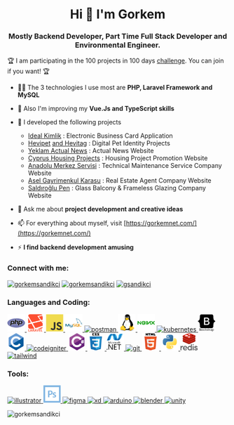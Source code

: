 <h1 align="center">Hi 👋 I'm Gorkem</h1>
<h3 align="center">Mostly Backend Developer, Part Time Full Stack Developer and Environmental Engineer.</h3>

🏆 I am participating in the 100 projects in 100 days [challenge](https://gorkemnet.com/100days100projects/). You can join if you want! 🏆

- 👨‍💻 The 3 technologies I use most are **PHP, Laravel Framework and MySQL**

- 🌱 Also I'm improving my **Vue.Js and TypeScript skills**
  
- 🔭 I developed the following projects
  - [Ideal Kimlik](https://idealkimlik.com/) : Electronic Business Card Application
  - [Hevipet](https://hevipet.com) [and Hevitag](https://hevitag.com) : Digital Pet Identity Projects
  - [Yeklam Actual News](https://yeklam.com/aktuel/) : Actual News Website
  - [Cyprus Housing Projects](https://kibriskonutprojeleri.com/) : Housing Project Promotion Website
  - [Anadolu Merkez Servisi](https://anadolumerkezservisi.com/) : Technical Maintenance Service Company Website
  - [Asel Gayrimenkul Karasu](https://aselgayrimenkulkarasu.com) : Real Estate Agent Company Website
  - [Saldıroğlu Pen](http://fethiyedecambalkon.com) : Glass Balcony & Frameless Glazing Company Website
 
- 💬 Ask me about **project development and creative ideas**

- 📫 For everything about myself, visit [https://gorkemnet.com/](https://gorkemnet.com/)

- ⚡ **I find backend development amusing**

<h3 align="left">Connect with me:</h3>
<p align="left">
<a href="https://linkedin.com/in/gorkemsandikci" target="blank"><img align="center" src="https://raw.githubusercontent.com/rahuldkjain/github-profile-readme-generator/master/src/images/icons/Social/linked-in-alt.svg" alt="gorkemsandikci" height="30" width="40" /></a>
<a href="https://instagram.com/gorkemsandikci" target="blank"><img align="center" src="https://raw.githubusercontent.com/rahuldkjain/github-profile-readme-generator/master/src/images/icons/Social/instagram.svg" alt="gorkemsandikci" height="30" width="40" /></a>
<a href="https://twitter.com/gsandikci" target="blank"><img align="center" src="https://raw.githubusercontent.com/rahuldkjain/github-profile-readme-generator/master/src/images/icons/Social/twitter.svg" alt="gsandikci" height="30" width="40" /></a>
</p>

<h3 align="left">Languages and Coding:</h3>

<p align="left">
            <a href="https://www.php.net" target="_blank"
               rel="noreferrer"> <img
                        src="https://raw.githubusercontent.com/devicons/devicon/master/icons/php/php-original.svg"
                        alt="php" width="40" height="40"/> </a>
            <a href="https://laravel.com/" target="_blank" rel="noreferrer">
                <img src="https://raw.githubusercontent.com/devicons/devicon/master/icons/laravel/laravel-plain-wordmark.svg"
                     alt="laravel" width="40" height="40"/> </a>
            <a href="https://developer.mozilla.org/en-US/docs/Web/JavaScript" target="_blank" rel="noreferrer">
                <img src="https://raw.githubusercontent.com/devicons/devicon/master/icons/javascript/javascript-original.svg"
                     alt="javascript" width="40" height="40"/> </a>
            <a href="https://www.mysql.com/" target="_blank"
               rel="noreferrer"> <img
                        src="https://raw.githubusercontent.com/devicons/devicon/master/icons/mysql/mysql-original-wordmark.svg"
                        alt="mysql" width="40" height="40"/> </a>
            <a href="https://postman.com" target="_blank"
               rel="noreferrer"> <img
                        src="https://www.vectorlogo.zone/logos/getpostman/getpostman-icon.svg" alt="postman" width="40"
                        height="40"/> </a>
            <a href="https://www.linux.org/" target="_blank"
               rel="noreferrer"> <img
                        src="https://raw.githubusercontent.com/devicons/devicon/master/icons/linux/linux-original.svg"
                        alt="linux" width="40" height="40"/> </a>
            <a href="https://www.nginx.com" target="_blank"
               rel="noreferrer"> <img
                        src="https://raw.githubusercontent.com/devicons/devicon/master/icons/nginx/nginx-original.svg"
                        alt="nginx" width="40" height="40"/> </a>
            <a href="https://kubernetes.io" target="_blank"
               rel="noreferrer"> <img
                        src="https://www.vectorlogo.zone/logos/kubernetes/kubernetes-icon.svg" alt="kubernetes"
                        width="40" height="40"/> </a>
            <a href="https://getbootstrap.com" target="_blank"
                           rel="noreferrer"> <img
                        src="https://raw.githubusercontent.com/devicons/devicon/master/icons/bootstrap/bootstrap-plain-wordmark.svg"
                        alt="bootstrap" width="40" height="40"/> </a>
            <a href="https://www.cprogramming.com/"
                                                                         target="_blank" rel="noreferrer"> <img
                        src="https://raw.githubusercontent.com/devicons/devicon/master/icons/c/c-original.svg" alt="c"
                        width="40" height="40"/> </a>
            <a href="https://codeigniter.com" target="_blank"
                                                         rel="noreferrer"> <img
                        src="https://cdn.worldvectorlogo.com/logos/codeigniter.svg" alt="codeigniter" width="40"
                        height="40"/> </a> 
            <a href="https://www.w3schools.com/cs/" target="_blank" rel="noreferrer">
                <img src="https://raw.githubusercontent.com/devicons/devicon/master/icons/csharp/csharp-original.svg"
                     alt="csharp" width="40" height="40"/> </a> 
            <a href="https://www.w3schools.com/css/" target="_blank"
                                                                   rel="noreferrer"> <img
                        src="https://raw.githubusercontent.com/devicons/devicon/master/icons/css3/css3-original-wordmark.svg"
                        alt="css3" width="40" height="40"/> </a>
            <a href="https://dotnet.microsoft.com/" target="_blank"
                                                                    rel="noreferrer"> <img
                        src="https://raw.githubusercontent.com/devicons/devicon/master/icons/dot-net/dot-net-original-wordmark.svg"
                        alt="dotnet" width="40" height="40"/> </a> 
             <a href="https://git-scm.com/" target="_blank" rel="noreferrer"> <img
                        src="https://www.vectorlogo.zone/logos/git-scm/git-scm-icon.svg" alt="git" width="40"
                        height="40"/> </a> 
            <a href="https://www.w3.org/html/" target="_blank" rel="noreferrer"> <img
                        src="https://raw.githubusercontent.com/devicons/devicon/master/icons/html5/html5-original-wordmark.svg"
                        alt="html5" width="40" height="40"/> </a>
             <a href="https://www.python.org" target="_blank" rel="noreferrer"> <img
                        src="https://raw.githubusercontent.com/devicons/devicon/master/icons/python/python-original.svg"
                        alt="python" width="40" height="40"/> </a> <a href="https://redis.io" target="_blank"
                                                                      rel="noreferrer"> <img
                        src="https://raw.githubusercontent.com/devicons/devicon/master/icons/redis/redis-original-wordmark.svg"
                        alt="redis" width="40" height="40"/> </a>
            <a href="https://tailwindcss.com/" target="_blank" rel="noreferrer"> <img
                        src="https://www.vectorlogo.zone/logos/tailwindcss/tailwindcss-icon.svg" alt="tailwind"
                        width="40" height="40"/> </a>
</p>
<h3 align="left">Tools:</h3>
<p align="left">
            <a
                    href="https://www.adobe.com/in/products/illustrator.html" target="_blank" rel="noreferrer"> <img
                        src="https://www.vectorlogo.zone/logos/adobe_illustrator/adobe_illustrator-icon.svg"
                        alt="illustrator" width="40" height="40"/> </a>
            <a href="https://www.photoshop.com/en" target="_blank"
               rel="noreferrer"> <img
                        src="https://raw.githubusercontent.com/devicons/devicon/master/icons/photoshop/photoshop-line.svg"
                        alt="photoshop" width="40" height="40"/> </a>
            <a href="https://www.figma.com/" target="_blank"
               rel="noreferrer"> <img
                        src="https://www.vectorlogo.zone/logos/figma/figma-icon.svg" alt="figma" width="40"
                        height="40"/> </a>
            <a href="https://www.adobe.com/products/xd.html" target="_blank"
                                                         rel="noreferrer"> <img
                        src="https://cdn.worldvectorlogo.com/logos/adobe-xd.svg" alt="xd" width="40" height="40"/> </a>
            <a href="https://www.arduino.cc/" target="_blank" rel="noreferrer"> <img
                        src="https://cdn.worldvectorlogo.com/logos/arduino-1.svg" alt="arduino" width="40" height="40"/>
            </a> <a href="https://www.blender.org/" target="_blank" rel="noreferrer"> <img
                        src="https://download.blender.org/branding/community/blender_community_badge_white.svg"
                        alt="blender" width="40" height="40"/> </a>
            <a href="https://unity.com/" target="_blank" rel="noreferrer">
                <img src="https://www.vectorlogo.zone/logos/unity3d/unity3d-icon.svg" alt="unity" width="40"
                     height="40"/> </a>
        </p>

<p align="left"> <img src="https://komarev.com/ghpvc/?username=gorkemsandikci&label=Profile%20views&color=0e75b6&style=flat" alt="gorkemsandikci" /> </p>

